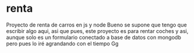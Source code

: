 # renta
Proyecto de renta de carros en js y node
Bueno se supone que tengo que escribir algo aqui, asi que pues, este proyecto es para rentar coches y asi, aunque solo es un formulario conectado a base de datos con mongodb
pero pues lo iré agrandando con el tiempo Gg
